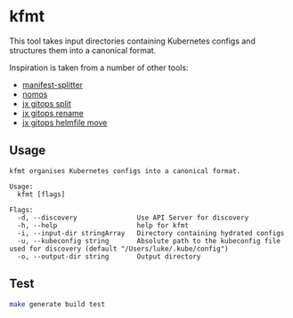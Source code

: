 # kfmt

This tool takes input directories containing Kubernetes configs and structures them into a canonical
format.

Inspiration is taken from a number of other tools:

- [manifest-splitter](https://github.com/munnerz/manifest-splitter)
- [nomos](https://cloud.google.com/anthos-config-management/docs/how-to/nomos-command)
- [jx gitops split](https://github.com/jenkins-x/jx-gitops/blob/master/docs/cmd/jx-gitops_split.md)
- [jx gitops
  rename](https://github.com/jenkins-x/jx-gitops/blob/master/docs/cmd/jx-gitops_rename.md)
- [jx gitops helmfile
  move](https://github.com/jenkins-x/jx-gitops/blob/master/docs/cmd/jx-gitops_helmfile_move.md)

## Usage

```text
kfmt organises Kubernetes configs into a canonical format.

Usage:
  kfmt [flags]

Flags:
  -d, --discovery               Use API Server for discovery
  -h, --help                    help for kfmt
  -i, --input-dir stringArray   Directory containing hydrated configs
  -u, --kubeconfig string       Absolute path to the kubeconfig file used for discovery (default "/Users/luke/.kube/config")
  -o, --output-dir string       Output directory
```

## Test

```sh
make generate build test
```
